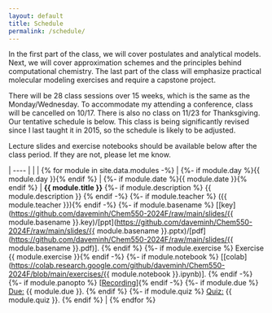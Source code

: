 ```yaml
---
layout: default
title: Schedule
permalink: /schedule/
---
```



In the first part of the class, we will cover postulates and analytical models. Next, we will cover approximation schemes and the principles behind computational chemistry. The last part of the class will emphasize practical molecular modeling exercises and require a capstone project.

There will be 28 class sessions over 15 weeks, which is the same as the Monday/Wednesday. To accommodate my attending a conference, class will be cancelled on 10/17. There is also no class on 11/23 for Thanksgiving. Our tentative schedule is below. This class is being significantly revised since I last taught it in 2015, so the schedule is likely to be adjusted.

Lecture slides and exercise notebooks should be available below after the class period. If they are not, please let me know.

| ---- | | |
{% for module in site.data.modules -%} |
{%- if module.day %}{{ module.day }}{% endif %} |
{%- if module.date %}{{ module.date }}{% endif %} | <b>{{ module.title }}</b>
{%- if module.description %} {{ module.description }} {% endif -%}
{%- if module.teacher %} ({{ module.teacher }}){% endif -%}
{%- if module.basename %} [[key](https://github.com/daveminh/Chem550-2024F/raw/main/slides/{{ module.basename }}.key)/[ppt](https://github.com/daveminh/Chem550-2024F/raw/main/slides/{{ module.basename }}.pptx)/[pdf](https://github.com/daveminh/Chem550-2024F/raw/main/slides/{{ module.basename }}.pdf)]. {% endif %}
{%- if module.exercise %} Exercise {{ module.exercise }}{% endif -%}
{%- if module.notebook %} [[colab](https://colab.research.google.com/github/daveminh/Chem550-2024F/blob/main/exercises/{{ module.notebook }}.ipynb)]. {% endif -%}
{%- if module.panopto %} [[Recording](https://iit.hosted.panopto.com/Panopto/Pages/Viewer.aspx?id={{module.panopto}})]{% endif -%}
{%- if module.due %} <u>Due:</u> {{ module.due }}. {% endif %}
{%- if module.quiz %} <u>Quiz:</u> {{ module.quiz }}. {% endif %} |
{% endfor %}
